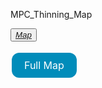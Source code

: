 MPC_Thinning_Map

<button id="Project Button"><a href= "mapSatellite.html">*Map*</a></button>

<a href="Map2.html" style="display: inline-block; background-color: #008CBA; color: white; padding: 10px 20px; text-align: center; text-decoration: none; font-size: 16px; margin: 4px 2px; cursor: pointer; border-radius: 12px;">Full Map</a>

